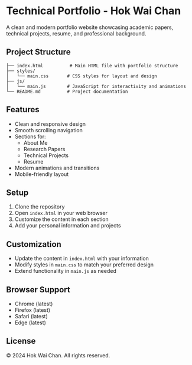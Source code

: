 # Technical Portfolio - Hok Wai Chan

A clean and modern portfolio website showcasing academic papers, technical projects, resume, and professional background.

## Project Structure

```
├── index.html          # Main HTML file with portfolio structure
├── styles/
│   └── main.css       # CSS styles for layout and design
├── js/
│   └── main.js        # JavaScript for interactivity and animations
└── README.md          # Project documentation
```

## Features

- Clean and responsive design
- Smooth scrolling navigation
- Sections for:
  - About Me
  - Research Papers
  - Technical Projects
  - Resume
- Modern animations and transitions
- Mobile-friendly layout

## Setup

1. Clone the repository
2. Open `index.html` in your web browser
3. Customize the content in each section
4. Add your personal information and projects

## Customization

- Update the content in `index.html` with your information
- Modify styles in `main.css` to match your preferred design
- Extend functionality in `main.js` as needed

## Browser Support

- Chrome (latest)
- Firefox (latest)
- Safari (latest)
- Edge (latest)

## License

© 2024 Hok Wai Chan. All rights reserved.